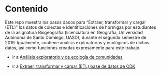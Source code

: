 
<!-- Este .md fue generado a partir del .Rmd homónimo. Edítese el .Rmd -->

# Contenido

Este repo muestra los pasos dados para “Extraer, transformar y cargar
(ETL)” los datos de colectas e identificaciones de hormigas por
estudiantes de la asignatura Biogeografía (licenciatura en Geografía,
Universidad Autónoma de Santo Domingo, UASD), durante el segundo
semestre de 2019. Igualmente, contiene análisis exploratorios y
ecológicos de dichos datos, así como funciones creadas expresamente
para este trabajo.

  - Ir a [Análisis exploratorio y de ecología de
    comunidades](analisis-exploratorio-ecologico.md)

  - Ir a [Extraer, transformar y cargar (ETL) base de datos de
    ODK](etl.md)
